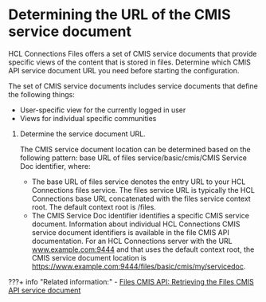 # Determining the URL of the CMIS service document

HCL Connections Files offers a set of CMIS service documents that provide specific views of the content that is stored in files. Determine which CMIS API service document URL you need before starting the configuration.

The set of CMIS service documents includes service documents that define the following things:

-   User-specific view for the currently logged in user
-   Views for individual specific communities

1.  Determine the service document URL.

    The CMIS service document location can be determined based on the following pattern: base URL of files service/basic/cmis/CMIS Service Doc identifier, where:

    -   The base URL of files service denotes the entry URL to your HCL Connections files service. The files service URL is typically the HCL Connections base URL concatenated with the files service context root. The default context root is /files.
    -   The CMIS Service Doc identifier identifies a specific CMIS service document. Information about individual HCL Connections CMIS service document identifiers is available in the file CMIS API documentation.
    For an HCL Connections server with the URL www.example.com:9444 and that uses the default context root, the CMIS service document location is https://www.example.com:9444/files/basic/cmis/my/servicedoc.



???+ info "Related information:"
    - [Files CMIS API: Retrieving the Files CMIS API service document](https://ds_infolib.hcltechsw.com/ldd/appdevwiki.nsf/xpDocViewer.xsp?lookupName=CMIS%3A+Files#action=openDocument&res_title=Retrieving_the_Files_CMIS_API_service_document&content=pdcontent)

